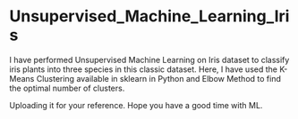 # Unsupervised_Machine_Learning_Iris

I have performed Unsupervised Machine Learning on Iris dataset to classify iris plants into three species in this classic dataset. Here, I have used the K-Means Clustering available in sklearn in Python and Elbow Method to find the optimal number of clusters.

Uploading it for your reference. Hope you have a good time with ML.
